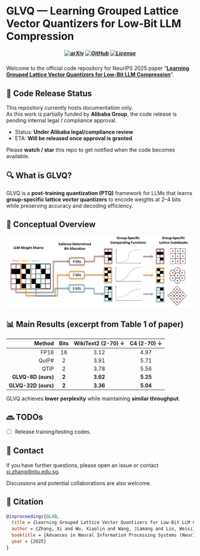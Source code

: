 # GLVQ — Learning Grouped Lattice Vector Quantizers for Low-Bit LLM Compression  

<h5 align="center"> 

[![arXiv](https://img.shields.io/badge/GLVQ-xxxx.xxxxx-b31b1b.svg?logo=arXiv)]()
[![GitHub](https://img.shields.io/badge/GitHub-Code-green?logo=github)]()
[![License](https://img.shields.io/badge/License-Other-blue)]()
 <br>

</h5>

Welcome to the official code repository for NeurIPS 2025 paper "[**Learning Grouped Lattice Vector Quantizers for Low-Bit LLM Compression**]()".



## 🚫 Code Release Status

This repository currently hosts documentation only.  
As this work is partially funded by **Alibaba Group**, the code release is pending internal legal / compliance approval.

- Status: **Under Alibaba legal/compliance review**
- ETA: **Will be released once approval is granted**

Please **watch / star** this repo to get notified when the code becomes available.



## 🔍 What is GLVQ?

GLVQ is a **post-training quantization (PTQ)** framework for LLMs that learns **group-specific lattice vector quantizers** to encode weights at 2–4 bits while preserving accuracy and decoding efficiency.



## 🧠 Conceptual Overview

![GLVQ Overview](assets/glvq-overview.png)






## 📊 Main Results (excerpt from Table 1 of paper)

| Method | Bits | WikiText2 (2-70) ↓ | C4 (2-70) ↓ |
|-------:|:----:|:------------------:|:-----------:|
| FP16 | 16 | 3.12 | 4.97 |
| QuIP# | 2 | 3.91 | 5.71 |
| QTIP | 2 | 3.78 | 5.56 |
| **GLVQ-8D (ours)** | **2** | **3.62** | **5.25** |
| **GLVQ-32D (ours)** | **2** | **3.36** | **5.04** |

GLVQ achieves **lower perplexity** while maintaining **similar throughput**.



## 🔜 TODOs
- [ ] Release training/testing codes.


## 📂 Contact
If you have further questions, please open an issue or contact <xi.zhang@ntu.edu.sg>.

Discussions and potential collaborations are also welcome.



## 📌 Citation

```bibtex
@inproceedings{GLVQ,
  title = {Learning Grouped Lattice Vector Quantizers for Low-Bit LLM Compression},
  author = {Zhang, Xi and Wu, Xiaolin and Wang, Jiamang and Lin, Weisi},
  booktitle = {Advances in Neural Information Processing Systems (NeurIPS)},
  year = {2025}
}
